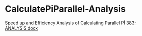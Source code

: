 # CalculatePiParallel-Analysis
Speed up and Efficiency Analysis of Calculating Parallel Pİ
[383-ANALYSIS.docx](https://github.com/MelissaGrpnr/CalculatePiParallel-Analysis/files/11980069/383-ANALYSIS.docx)
